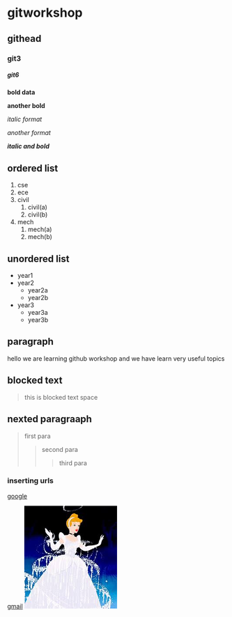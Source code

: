 # gitworkshop

## githead

### git3

##### git6 

**bold data**

__another bold__

*italic format*

_another format_

_**italic and bold**_

## ordered list
1. cse
2. ece
3. civil
   1. civil(a)
   2. civil(b)
4. mech
   1. mech(a)
   2. mech(b)
  
## unordered list
- year1
- year2
  * year2a
  * year2b
- year3
  * year3a
  * year3b

## paragraph
hello we are learning github workshop
and we have learn very useful topics

## blocked text
> this is blocked text space

## nexted paragraaph
> first para
>> second para
>>> third para

### inserting urls
[google](https://www.google.com/)

[gmail](https://www.gmail.com/)
![image of cinderlla](https://github.com/Pydimarri-Jahnavi/gitlearn/blob/main/download.jpg)
